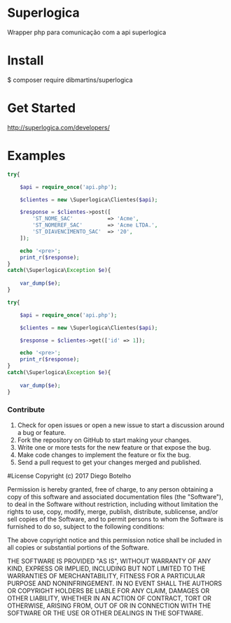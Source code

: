 # Superlogica
Wrapper php para comunicação com a api superlogica

# Install
$ composer require dibmartins/superlogica

# Get Started
http://superlogica.com/developers/

# Examples

```php
try{

    $api = require_once('api.php');

    $clientes = new \Superlogica\Clientes($api);

    $response = $clientes->post([
        'ST_NOME_SAC'           => 'Acme',
        'ST_NOMEREF_SAC'        => 'Acme LTDA.',
        'ST_DIAVENCIMENTO_SAC'  => '20',
    ]);

    echo '<pre>';
    print_r($response);
}
catch(\Superlogica\Exception $e){
    
    var_dump($e);
}
```

```php
try{

    $api = require_once('api.php');

    $clientes = new \Superlogica\Clientes($api);

    $response = $clientes->get(['id' => 1]);

    echo '<pre>';
    print_r($response);
}
catch(\Superlogica\Exception $e){
    
    var_dump($e);
}
```


### Contribute
1. Check for open issues or open a new issue to start a discussion around a bug or feature.
1. Fork the repository on GitHub to start making your changes.
1. Write one or more tests for the new feature or that expose the bug.
1. Make code changes to implement the feature or fix the bug.
1. Send a pull request to get your changes merged and published.

#License
Copyright (c) 2017 Diego Botelho

Permission is hereby granted, free of charge, to any person obtaining a copy
of this software and associated documentation files (the "Software"), to deal
in the Software without restriction, including without limitation the rights
to use, copy, modify, merge, publish, distribute, sublicense, and/or sell
copies of the Software, and to permit persons to whom the Software is furnished
to do so, subject to the following conditions:

The above copyright notice and this permission notice shall be included in all
copies or substantial portions of the Software.

THE SOFTWARE IS PROVIDED "AS IS", WITHOUT WARRANTY OF ANY KIND, EXPRESS OR
IMPLIED, INCLUDING BUT NOT LIMITED TO THE WARRANTIES OF MERCHANTABILITY,
FITNESS FOR A PARTICULAR PURPOSE AND NONINFRINGEMENT. IN NO EVENT SHALL THE
AUTHORS OR COPYRIGHT HOLDERS BE LIABLE FOR ANY CLAIM, DAMAGES OR OTHER
LIABILITY, WHETHER IN AN ACTION OF CONTRACT, TORT OR OTHERWISE, ARISING FROM,
OUT OF OR IN CONNECTION WITH THE SOFTWARE OR THE USE OR OTHER DEALINGS IN
THE SOFTWARE.